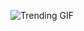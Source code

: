 ![Trending GIF](https://media2.giphy.com/media/v1.Y2lkPThiYjIxNzcyd3dlZm11NXFiOGRzM2o1c3BoeGw1c2F2d203MzRhbWdmMHB3YzJraCZlcD12MV9naWZzX3NlYXJjaCZjdD1n/MT5UUV1d4CXE2A37Dg/giphy.gif)
